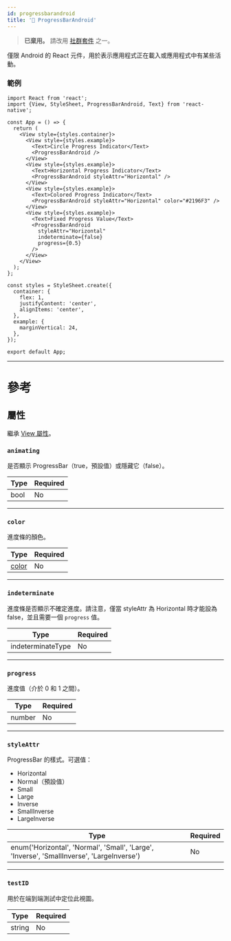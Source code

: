 ```yaml
---
id: progressbarandroid
title: '🚧 ProgressBarAndroid'
---
```


> **已棄用。** 請改用 [社群套件](https://reactnative.directory/?search=progressbar) 之一。

僅限 Android 的 React 元件，用於表示應用程式正在載入或應用程式中有某些活動。

### 範例

```SnackPlayer name=ProgressBarAndroid&supportedPlatforms=android
import React from 'react';
import {View, StyleSheet, ProgressBarAndroid, Text} from 'react-native';

const App = () => {
  return (
    <View style={styles.container}>
      <View style={styles.example}>
        <Text>Circle Progress Indicator</Text>
        <ProgressBarAndroid />
      </View>
      <View style={styles.example}>
        <Text>Horizontal Progress Indicator</Text>
        <ProgressBarAndroid styleAttr="Horizontal" />
      </View>
      <View style={styles.example}>
        <Text>Colored Progress Indicator</Text>
        <ProgressBarAndroid styleAttr="Horizontal" color="#2196F3" />
      </View>
      <View style={styles.example}>
        <Text>Fixed Progress Value</Text>
        <ProgressBarAndroid
          styleAttr="Horizontal"
          indeterminate={false}
          progress={0.5}
        />
      </View>
    </View>
  );
};

const styles = StyleSheet.create({
  container: {
    flex: 1,
    justifyContent: 'center',
    alignItems: 'center',
  },
  example: {
    marginVertical: 24,
  },
});

export default App;
```

---

# 參考

## 屬性

繼承 [View 屬性](view.md#props)。

### `animating`

是否顯示 ProgressBar（true，預設值）或隱藏它（false）。

| Type | Required |
| ---- | -------- |
| bool | No       |

---

### `color`

進度條的顏色。

| Type               | Required |
| ------------------ | -------- |
| [color](colors.md) | No       |

---

### `indeterminate`

進度條是否顯示不確定進度。請注意，僅當 styleAttr 為 Horizontal 時才能設為 false，並且需要一個 `progress` 值。

| Type              | Required |
| ----------------- | -------- |
| indeterminateType | No       |

---

### `progress`

進度值（介於 0 和 1 之間）。

| Type   | Required |
| ------ | -------- |
| number | No       |

---

### `styleAttr`

ProgressBar 的樣式。可選值：

- Horizontal
- Normal（預設值）
- Small
- Large
- Inverse
- SmallInverse
- LargeInverse

| Type                                                                                      | Required |
| ----------------------------------------------------------------------------------------- | -------- |
| enum('Horizontal', 'Normal', 'Small', 'Large', 'Inverse', 'SmallInverse', 'LargeInverse') | No       |

---

### `testID`

用於在端到端測試中定位此視圖。

| Type   | Required |
| ------ | -------- |
| string | No       |